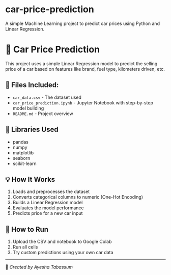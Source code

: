 # car-price-prediction
A simple Machine Learning project to predict car prices using Python and Linear Regression.
# 🚗 Car Price Prediction

This project uses a simple Linear Regression model to predict the selling price of a car based on features like brand, fuel type, kilometers driven, etc.

## 📁 Files Included:
- `car_data.csv` - The dataset used
- `car_price_prediction.ipynb` - Jupyter Notebook with step-by-step model building
- `README.md` - Project overview

## 🔧 Libraries Used
- pandas
- numpy
- matplotlib
- seaborn
- scikit-learn

## 💡 How It Works
1. Loads and preprocesses the dataset
2. Converts categorical columns to numeric (One-Hot Encoding)
3. Builds a Linear Regression model
4. Evaluates the model performance
5. Predicts price for a new car input

## 🚀 How to Run
1. Upload the CSV and notebook to Google Colab
2. Run all cells
3. Try custom predictions using your own car data

---

📌 *Created by Ayesha Tabassum*
